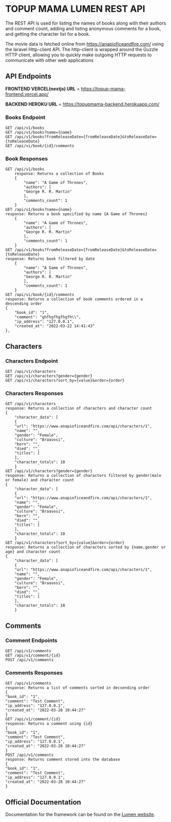 # TOPUP MAMA LUMEN REST API

The REST API is used for listing the
names of books along with their authors and comment count, adding and listing
anonymous comments for a book, and getting the character list for a book.

The movie data is  fetched online from https://anapioficeandfire.com/ using the laravel Http-client API.
The http-client is wrapped around the Guzzle HTTP client, allowing you to quickly make outgoing HTTP requests
to communicate with other web applications



## API Endpoints
**FRONTEND VERCEL(nextjs) URL** = https://topup-mama-frontend.vercel.app/

**BACKEND HEROKU URL** = https://topupmama-backend.herokuapp.com/
### Books Endpoint
    GET /api/v1/books
    GET /api/v1/books?name={name}
    GET /api/v1/books?fromReleaseDate={fromReleaseDate}&toReleaseDate={toReleaseDate}
    GET /api/vi/book/{id}/comments
 ### Book Responses

    GET /api/v1/books
        response: Returns a collection of Books
        {
            "name": "A Game of Thrones",
            "authors": [
            "George R. R. Martin"
            ],
            "comments_count": 1
        }
    GET /api/v1/books?name={name}
    response: Returns a book specified by name {A Game of Thrones} 
        {
            "name": "A Game of Thrones",
            "authors": [
            "George R. R. Martin"
            ],
            "comments_count": 1
        }
    GET /api/v1/books?fromReleaseDate={fromReleaseDate}&toReleaseDate={toReleaseDate}
    response: Returns book filtered by date
        {
            "name": "A Game of Thrones",
            "authors": [
            "George R. R. Martin"
            ],
            "comments_count": 1
        }
    GET /api/vi/book/{id}/comments
    response: Returns a collection of book comments ordered in a descending order
	{
		"book_id": "1",
		"comment": "ghfhgfhgfhgfh\\",
		"ip_address": "127.0.0.1",
		"created_at": "2022-03-22 14:41:43"
	},
## Characters
### Characters Endpoint
    GET /api/v1/characters
    GET /api/v1/characters?gender={gender}
    GET /api/v1/characters?sort_by={value}&order={order}
### Characters Responses
    GET /api/v1/characters
    response: Returns a collection of characters and character count 
    {
        "character_data": [
        {
        "url": "https://www.anapioficeandfire.com/api/characters/1",
        "name": "",
        "gender": "Female",
        "culture": "Braavosi",
        "born": "",
        "died": "",
        "titles": [
        ],
        "character_totals": 10
        }
    GET /api/v1/characters?gender={gender}
    response: Returns a collection of characters filtered by gender(male or female) and character count 
    {
        "character_data": [
        {
        "url": "https://www.anapioficeandfire.com/api/characters/1",
        "name": "",
        "gender": "Female",
        "culture": "Braavosi",
        "born": "",
        "died": "",
        "titles": [
        ],
        "character_totals": 10
        }
    GET /api/v1/characters?sort_by={value}&order={order}
    response: Returns a collection of characters sorted by {name,gender or age} and character count 
    {
        "character_data": [
        {
        "url": "https://www.anapioficeandfire.com/api/characters/1",
        "name": "",
        "gender": "Female",
        "culture": "Braavosi",
        "born": "",
        "died": "",
        "titles": [
        ],
        "character_totals": 10
        }
## Comments
### Comment Endpoints
    GET /api/v1/comments
    GET /api/v1/comment/{id}
    POST /api/v1/comments

### Comments Responses
    GET /api/v1/comments
    response: Returns a list of comments sorted in decsending order
    {
    "book_id": "1",
    "comment": "Test Comment",
    "ip_address": "127.0.0.1",
    "created_at": "2022-03-28 10:44:27"
    }
    GET /api/v1/comment/{id}
    response: Returns a comment using {id}
    {
    "book_id": "1",
    "comment": "Test Comment",
    "ip_address": "127.0.0.1",
    "created_at": "2022-03-28 10:44:27"
    }
    POST /api/v1/comments
    response: Returns comment stored into the database
    {
    "book_id": "1",
    "comment": "Test Comment",
    "ip_address": "127.0.0.1",
    "created_at": "2022-03-28 10:44:27"
    }

## Official Documentation

Documentation for the framework can be found on the [Lumen website](https://lumen.laravel.com/docs).
